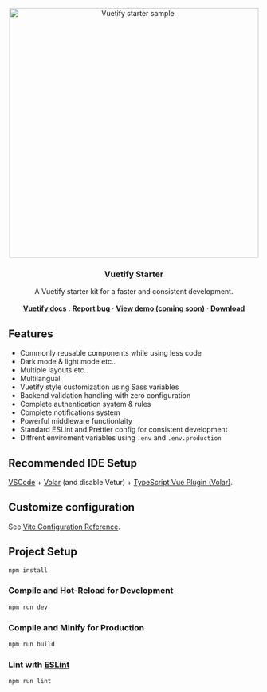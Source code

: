 <p align="center">
  <a href="https://vuetifyjs.com">
    <img src=".github/cover.png" alt="Vuetify starter sample" width="500" />
  </a>
</p>

<h3 align="center">Vuetify Starter</h3>

<p align="center">
  A Vuetify starter kit for a faster and consistent development.
  <br>
  <br>
  <a href="https://vuetifyjs.com"><strong>Vuetify docs</strong></a>
  .
  <a href="https://github.com/themustafaomar/vuetify-starter/issues/new"><strong>Report bug</strong></a>
  ·
  <a href="https://github.com/themustafaomar/vuetify-starter"><strong>View demo (coming soon)</strong></a>
  ·
  <a href="https://github.com/themustafaomar/vuetify-starter/archive/main.zip"><strong>Download</strong></a>
</p>

## Features

- Commonly reusable components while using less code
- Dark mode & light mode etc..
- Multiple layouts etc..
- Multilangual
- Vuetify style customization using Sass variables
- Backend validation handling with zero configuration
- Complete authentication system & rules
- Complete notifications system
- Powerful middleware functionlaity
- Standard ESLint and Prettier config for consistent development
- Diffrent enviroment variables using `.env` and `.env.production`

## Recommended IDE Setup

[VSCode](https://code.visualstudio.com/) + [Volar](https://marketplace.visualstudio.com/items?itemName=Vue.volar) (and disable Vetur) + [TypeScript Vue Plugin (Volar)](https://marketplace.visualstudio.com/items?itemName=Vue.vscode-typescript-vue-plugin).

## Customize configuration

See [Vite Configuration Reference](https://vitejs.dev/config/).

## Project Setup

```sh
npm install
```

### Compile and Hot-Reload for Development

```sh
npm run dev
```

### Compile and Minify for Production

```sh
npm run build
```

### Lint with [ESLint](https://eslint.org/)

```sh
npm run lint
```
